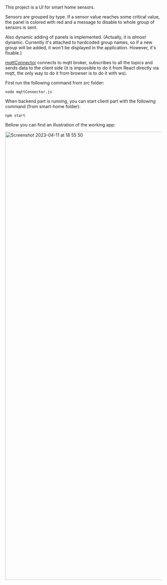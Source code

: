 This project is a UI for smart home sensors.


Sensors are grouped by type. If a sensor value reaches some critical value, the panel is colored with red and a message to disable to whole group of sensors is sent.

Also dynamic adding of panels is implemented. (Actually, it is _almost_ dynamic. Currently it's attached to hardcoded group names, so if a new group will be added, it won't be displayed in the application. However, it's fixable.)


[mqttConnector](https://github.com/alyonazakharova/smart-home/blob/main/src/mqttConnector.js) connects to mqtt broker, subscribes to all the topics and sends data to the client side (it is impossible to do it from React directly via mqtt, the only way to do it from browser is to do it with ws).

First run the following command from src folder:
```
node mqttConnector.js
```

When backend part is running, you can start client part with the following command (from smart-home folder):
```
npm start
```


Bellow you can find an illustration of the working app:

<img width="1440" alt="Screenshot 2023-04-11 at 18 55 50" src="https://user-images.githubusercontent.com/25694552/231221759-9c2195b8-acfd-4fd9-a7dc-98c2d6659271.png">
